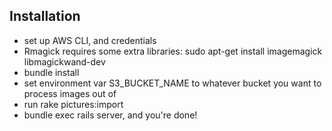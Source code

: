 ## Installation
* set up AWS CLI, and credentials
* Rmagick requires some extra libraries: sudo apt-get install imagemagick libmagickwand-dev
* bundle install
* set environment var S3_BUCKET_NAME to whatever bucket you want to process images out of
* run rake pictures:import
* bundle exec rails server, and you're done!
